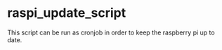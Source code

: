 # raspi_update_script
This script can be run as cronjob in order to keep the raspberry pi up to date.
